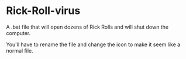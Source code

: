 # Rick-Roll-virus
A .bat file that will open dozens of Rick Rolls and will shut down the computer.

You'll have to rename the file and change the icon to make it seem like a normal file.
